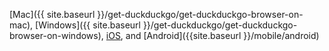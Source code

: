 [Mac]({{ site.baseurl }}/get-duckduckgo/get-duckduckgo-browser-on-mac), [Windows]({{ site.baseurl }}/get-duckduckgo/get-duckduckgo-browser-on-windows), [iOS]({{site.baseurl}}/mobile/ios), and [Android]({{site.baseurl }}/mobile/android)
